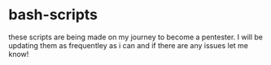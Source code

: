 # bash-scripts

these scripts are being made on my journey to become a pentester. I will be updating them as frequentley as i can and if there are any issues let me know! 
